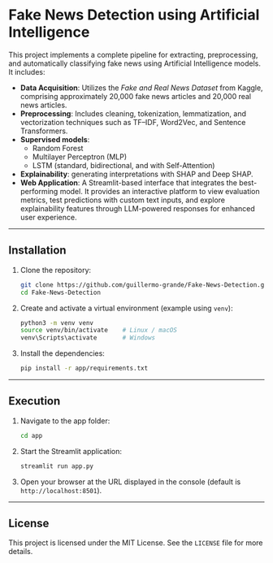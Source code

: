 # Fake News Detection using Artificial Intelligence

This project implements a complete pipeline for extracting, preprocessing, and automatically classifying fake news using Artificial Intelligence models. It includes:

* **Data Acquisition**: Utilizes the *Fake and Real News Dataset* from Kaggle, comprising approximately 20,000 fake news articles and 20,000 real news articles.
* **Preprocessing**: Includes cleaning, tokenization, lemmatization, and vectorization techniques such as TF–IDF, Word2Vec, and Sentence Transformers.
* **Supervised models**:
    * Random Forest
    * Multilayer Perceptron (MLP)
    * LSTM (standard, bidirectional, and with Self-Attention)
* **Explainability**: generating interpretations with SHAP and Deep SHAP.
* **Web Application**: A Streamlit-based interface that integrates the best-performing model. It provides an interactive platform to view evaluation metrics, test predictions with custom text inputs, and explore explainability features through LLM-powered responses for enhanced user experience.

---

## Installation

1. Clone the repository:

     ```bash
     git clone https://github.com/guillermo-grande/Fake-News-Detection.git
     cd Fake-News-Detection
     ```
2. Create and activate a virtual environment (example using `venv`):

     ```bash
     python3 -m venv venv
     source venv/bin/activate    # Linux / macOS
     venv\Scripts\activate       # Windows
     ```
3. Install the dependencies:

     ```bash
     pip install -r app/requirements.txt
     ```

---

## Execution

1. Navigate to the app folder:

     ```bash
     cd app
     ```
2. Start the Streamlit application:

     ```bash
     streamlit run app.py
     ```
3. Open your browser at the URL displayed in the console (default is `http://localhost:8501`).

---

## License

This project is licensed under the MIT License. See the `LICENSE` file for more details.

